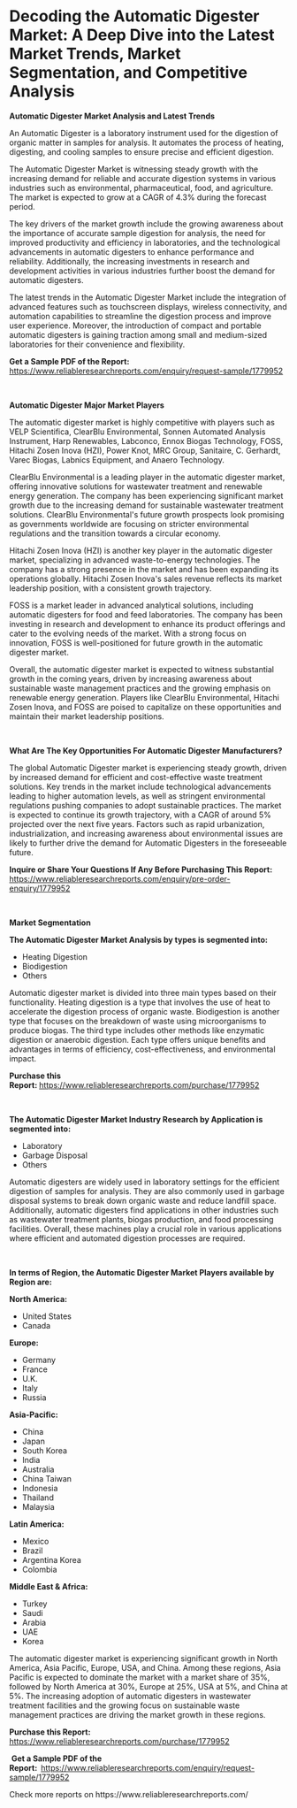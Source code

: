<p><h1>Decoding the Automatic Digester Market: A Deep Dive into the Latest Market Trends, Market Segmentation, and Competitive Analysis</h1></p><p><strong>Automatic Digester Market Analysis and Latest Trends</strong></p>
<p><p>An Automatic Digester is a laboratory instrument used for the digestion of organic matter in samples for analysis. It automates the process of heating, digesting, and cooling samples to ensure precise and efficient digestion.</p><p>The Automatic Digester Market is witnessing steady growth with the increasing demand for reliable and accurate digestion systems in various industries such as environmental, pharmaceutical, food, and agriculture. The market is expected to grow at a CAGR of 4.3% during the forecast period.</p><p>The key drivers of the market growth include the growing awareness about the importance of accurate sample digestion for analysis, the need for improved productivity and efficiency in laboratories, and the technological advancements in automatic digesters to enhance performance and reliability. Additionally, the increasing investments in research and development activities in various industries further boost the demand for automatic digesters.</p><p>The latest trends in the Automatic Digester Market include the integration of advanced features such as touchscreen displays, wireless connectivity, and automation capabilities to streamline the digestion process and improve user experience. Moreover, the introduction of compact and portable automatic digesters is gaining traction among small and medium-sized laboratories for their convenience and flexibility.</p></p>
<p><strong>Get a Sample PDF of the Report:&nbsp;</strong> <a href="https://www.reliableresearchreports.com/enquiry/request-sample/1779952">https://www.reliableresearchreports.com/enquiry/request-sample/1779952</a></p>
<p>&nbsp;</p>
<p><strong>Automatic Digester Major Market Players</strong></p>
<p><p>The automatic digester market is highly competitive with players such as VELP Scientifica, ClearBlu Environmental, Sonnen Automated Analysis Instrument, Harp Renewables, Labconco, Ennox Biogas Technology, FOSS, Hitachi Zosen Inova (HZI), Power Knot, MRC Group, Sanitaire, C. Gerhardt, Varec Biogas, Labnics Equipment, and Anaero Technology.</p><p>ClearBlu Environmental is a leading player in the automatic digester market, offering innovative solutions for wastewater treatment and renewable energy generation. The company has been experiencing significant market growth due to the increasing demand for sustainable wastewater treatment solutions. ClearBlu Environmental's future growth prospects look promising as governments worldwide are focusing on stricter environmental regulations and the transition towards a circular economy.</p><p>Hitachi Zosen Inova (HZI) is another key player in the automatic digester market, specializing in advanced waste-to-energy technologies. The company has a strong presence in the market and has been expanding its operations globally. Hitachi Zosen Inova's sales revenue reflects its market leadership position, with a consistent growth trajectory.</p><p>FOSS is a market leader in advanced analytical solutions, including automatic digesters for food and feed laboratories. The company has been investing in research and development to enhance its product offerings and cater to the evolving needs of the market. With a strong focus on innovation, FOSS is well-positioned for future growth in the automatic digester market.</p><p>Overall, the automatic digester market is expected to witness substantial growth in the coming years, driven by increasing awareness about sustainable waste management practices and the growing emphasis on renewable energy generation. Players like ClearBlu Environmental, Hitachi Zosen Inova, and FOSS are poised to capitalize on these opportunities and maintain their market leadership positions.</p></p>
<p>&nbsp;</p>
<p><strong>What Are The Key Opportunities For Automatic Digester Manufacturers?</strong></p>
<p><p>The global Automatic Digester market is experiencing steady growth, driven by increased demand for efficient and cost-effective waste treatment solutions. Key trends in the market include technological advancements leading to higher automation levels, as well as stringent environmental regulations pushing companies to adopt sustainable practices. The market is expected to continue its growth trajectory, with a CAGR of around 5% projected over the next five years. Factors such as rapid urbanization, industrialization, and increasing awareness about environmental issues are likely to further drive the demand for Automatic Digesters in the foreseeable future.</p></p>
<p><strong>Inquire or Share Your Questions If Any Before Purchasing This Report:</strong> <a href="https://www.reliableresearchreports.com/enquiry/pre-order-enquiry/1779952">https://www.reliableresearchreports.com/enquiry/pre-order-enquiry/1779952</a></p>
<p>&nbsp;</p>
<p><strong>Market Segmentation</strong></p>
<p><strong>The Automatic Digester Market Analysis by types is segmented into:</strong></p>
<p><ul><li>Heating Digestion</li><li>Biodigestion</li><li>Others</li></ul></p>
<p><p>Automatic digester market is divided into three main types based on their functionality. Heating digestion is a type that involves the use of heat to accelerate the digestion process of organic waste. Biodigestion is another type that focuses on the breakdown of waste using microorganisms to produce biogas. The third type includes other methods like enzymatic digestion or anaerobic digestion. Each type offers unique benefits and advantages in terms of efficiency, cost-effectiveness, and environmental impact.</p></p>
<p><strong>Purchase this Report:&nbsp;</strong><a href="https://www.reliableresearchreports.com/purchase/1779952">https://www.reliableresearchreports.com/purchase/1779952</a></p>
<p>&nbsp;</p>
<p><strong>The Automatic Digester Market Industry Research by Application is segmented into:</strong></p>
<p><ul><li>Laboratory</li><li>Garbage Disposal</li><li>Others</li></ul></p>
<p><p>Automatic digesters are widely used in laboratory settings for the efficient digestion of samples for analysis. They are also commonly used in garbage disposal systems to break down organic waste and reduce landfill space. Additionally, automatic digesters find applications in other industries such as wastewater treatment plants, biogas production, and food processing facilities. Overall, these machines play a crucial role in various applications where efficient and automated digestion processes are required.</p></p>
<p>&nbsp;</p>
<p><strong>In terms of Region, the Automatic Digester Market Players available by Region are:</strong></p>
<p>
    <p> <strong> North America: </strong>
        <ul>
            <li>United States</li>
            <li>Canada</li>
        </ul>
        </p> 
    <p> <strong> Europe: </strong>
        <ul>
            <li>Germany</li>
            <li>France</li>
            <li>U.K.</li>
            <li>Italy</li>
            <li>Russia</li>
        </ul>
        </p> 
    <p> <strong> Asia-Pacific: </strong>
        <ul>
            <li>China</li>
            <li>Japan</li>
            <li>South Korea</li>
            <li>India</li>
            <li>Australia</li>
            <li>China Taiwan</li>
            <li>Indonesia</li>
            <li>Thailand</li>
            <li>Malaysia</li>
        </ul>
        </p> 
    <p> <strong> Latin America: </strong>
        <ul>
            <li>Mexico</li>
            <li>Brazil</li>
            <li>Argentina Korea</li>
            <li>Colombia</li>
        </ul>
        </p> 
    <p> <strong> Middle East & Africa: </strong>
        <ul>
            <li>Turkey</li>
            <li>Saudi</li>
            <li>Arabia</li>
            <li>UAE</li>
            <li>Korea</li>
        </ul>
    </p>
    </p>
<p><p>The automatic digester market is experiencing significant growth in North America, Asia Pacific, Europe, USA, and China. Among these regions, Asia Pacific is expected to dominate the market with a market share of 35%, followed by North America at 30%, Europe at 25%, USA at 5%, and China at 5%. The increasing adoption of automatic digesters in wastewater treatment facilities and the growing focus on sustainable waste management practices are driving the market growth in these regions.</p></p>
<p><strong>Purchase this Report: </strong><a href="https://www.reliableresearchreports.com/purchase/1779952">https://www.reliableresearchreports.com/purchase/1779952</a></p>
<p>&nbsp;<strong>Get a Sample PDF of the Report:&nbsp;&nbsp;</strong><a href="https://www.reliableresearchreports.com/enquiry/request-sample/1779952">https://www.reliableresearchreports.com/enquiry/request-sample/1779952</a></p>
<p><strong></strong></p>
<p>Check more reports on https://www.reliableresearchreports.com/</p>